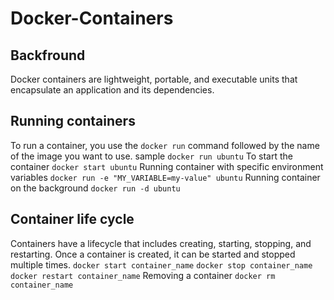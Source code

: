 # Docker-Containers

## Backfround

Docker containers are lightweight, portable, and executable units that encapsulate an application and its dependencies.

## Running containers

To run a container, you use the `docker run`  command followed by the name of the image you want to use.
sample
`docker run ubuntu`
To start the container
`docker start ubuntu`
Running container with specific environment variables
`docker run -e "MY_VARIABLE=my-value" ubuntu`
Running container on the background
`docker run -d ubuntu`

## Container life cycle

Containers have a lifecycle that includes creating, starting, stopping, and restarting. Once a container is created, it can be started and stopped multiple times.
`docker start container_name`
`docker stop container_name`
`docker restart container_name`
Removing a container
`docker rm container_name`

 